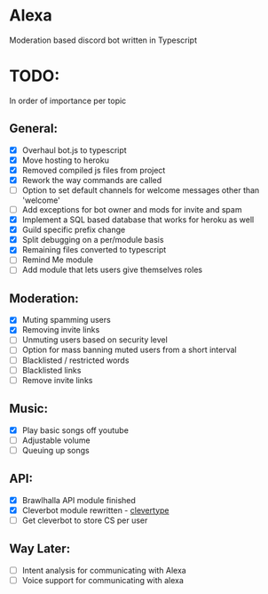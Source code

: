 # Alexa

Moderation based discord bot written in Typescript


# TODO:
In order of importance per topic

## General:
- [x] Overhaul bot.js to typescript
- [x] Move hosting to heroku
- [x] Removed compiled js files from project
- [x] Rework the way commands are called
- [ ] Option to set default channels for welcome messages other than 'welcome'
- [ ] Add exceptions for bot owner and mods for invite and spam
- [x] Implement a SQL based database that works for heroku as well
- [x] Guild specific prefix change
- [x] Split debugging on a per/module basis
- [x] Remaining files converted to typescript
- [ ] Remind Me module
- [ ] Add module that lets users give themselves roles

## Moderation:
- [x] Muting spamming users
- [x] Removing invite links
- [ ] Unmuting users based on security level
- [ ] Option for mass banning muted users from a short interval
- [ ] Blacklisted / restricted words
- [ ] Blacklisted links
- [ ] Remove invite links

## Music:
- [x] Play basic songs off youtube
- [ ] Adjustable volume
- [ ] Queuing up songs

## API: 
- [x] Brawlhalla API module finished
- [x] Cleverbot module rewritten - [clevertype](https://github.com/ilocereal/Clevertype) 
- [ ] Get cleverbot to store CS per user

## Way Later:
- [ ] Intent analysis for communicating with Alexa
- [ ] Voice support for communicating with alexa 
